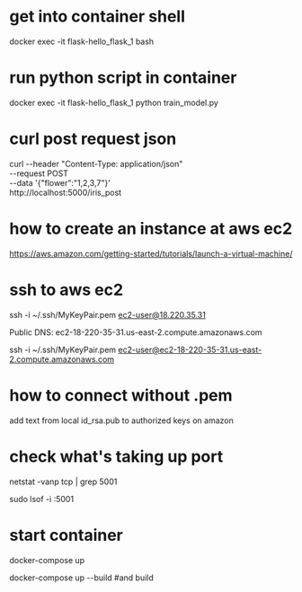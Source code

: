 # get into container shell
docker exec -it flask-hello_flask_1 bash

# run python script in container
docker exec -it flask-hello_flask_1 python train_model.py

# curl post request json
curl --header "Content-Type: application/json" \
  --request POST \
  --data '{"flower":"1,2,3,7"}' \
  http://localhost:5000/iris_post

# how to create an instance at aws ec2
https://aws.amazon.com/getting-started/tutorials/launch-a-virtual-machine/

# ssh to aws ec2
ssh -i ~/.ssh/MyKeyPair.pem ec2-user@18.220.35.31

Public DNS: ec2-18-220-35-31.us-east-2.compute.amazonaws.com

ssh -i ~/.ssh/MyKeyPair.pem ec2-user@ec2-18-220-35-31.us-east-2.compute.amazonaws.com

# how to connect without .pem
add text from local id_rsa.pub to authorized keys on amazon

# check what's taking up port
netstat -vanp tcp | grep 5001

sudo lsof -i :5001

# start container
docker-compose up

docker-compose up --build #and build
